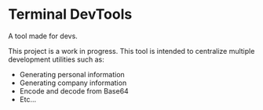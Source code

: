 # Terminal DevTools

A tool made for devs.

This project is a work in progress. This tool is intended to centralize multiple development utilities such as:

- Generating personal information
- Generating company information
- Encode and decode from Base64
- Etc...
